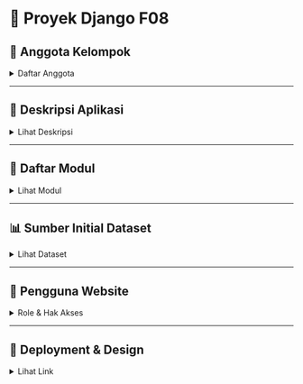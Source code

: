 # 📌 Proyek Django F08

## 👥 Anggota Kelompok
<details>
  <summary>Daftar Anggota</summary>

  - M Naufal Zhafran Rabiul Batara (2406361694)  
  - Fitto Fadhelli Voltanie Ariyana (2406423401)  
  - Yahya Muhandar Fathana (2406415936)  
  - Dion Wisdom Pasaribu (2406414536)  
  - Afifah Widhia Rahayu (2406402662)

</details>

---

## 📖 Deskripsi Aplikasi
<details>
  <summary>Lihat Deskripsi</summary>

Hoppin ditujukan bagi seluruh individu yang memiliki minat terhadap aktivitas olahraga, baik pemula maupun mereka yang telah rutin berolahraga. Platform ini menjadi wadah bagi masyarakat yang ingin tetap aktif, membangun relasi sosial, serta berpartisipasi dalam berbagai kegiatan olahraga di sekitar mereka. Melalui fitur seperti threads interaktif, sistem booking venue, dan Open Party / Find Party, Hoppin mempermudah pengguna untuk berbagi pengalaman, menemukan komunitas dengan minat serupa, serta berpartisipasi dalam event olahraga dengan mudah. Selain itu, Hoppin juga memberikan peluang bagi penyedia fasilitas olahraga, pelatih, dan penyelenggara acara untuk memperluas jangkauan audiensnya secara efisien. Dengan menggabungkan interaksi digital dan aktivitas nyata, Hoppin hadir sebagai platform yang mendukung gaya hidup sehat, aktif, dan terhubung bagi semua kalangan.

### Keunggulan dan Manfaat:
- **Share & Connect:** Bikin threads, diskusi, dan temukan komunitas dengan minat sama.  
- **Booking Mudah:** Temukan dan pesan venue untuk olahraga atau event kapan saja tanpa ribet.  
- **Temukan Teman Olahraga:** Open Party / Find Party memudahkan kamu gabung atau bikin event olahraga.  
- **Kategori Terstruktur:** Semua konten dan event tersusun rapi, cepat menemukan yang kamu butuhkan.  
- **Aktif & Sosial:** Tidak cuma online, tapi mendorong interaksi nyata dan gaya hidup aktif.

</details>

---

## 🧩 Daftar Modul
<details>
  <summary>Lihat Modul</summary>

### 1. Postingan (Threads)
- **Fitur:** Pengguna dapat membuat, membaca, dan berinteraksi dengan postingan berbasis teks, mirip dengan Twitter.  
- **Fungsi:** Diskusi, berbagi informasi, dan interaksi sosial.

### 2. Venue (Booking Venue)
- **Fitur:** Pengguna dapat mencari, melihat detail, dan memesan venue untuk kegiatan olahraga atau acara komunitas.  
- **Fungsi:** Mempermudah pencarian dan reservasi tempat.

### 3. Match (Open Party / Find Party)
- **Fitur:** Pengguna dapat membuat atau bergabung dengan acara olahraga sesuai minat dan lokasi.  
- **Fungsi:** Meningkatkan partisipasi dalam kegiatan olahraga komunitas.

### 4. Pengguna
- **Fitur:** Manajemen akun pengguna, termasuk registrasi, login, profil, dan pengaturan privasi. Pengguna juga dapat mengkustomisasi dan mengedit profile mereka
- **Fungsi:** Personalisasi pengalaman pengguna dan kontrol akses.

### 5. Live Chat
- **Fitur:**  Pengguna dapat mengirim pesan kepada pengguna lain secara real time. 
- **Fungsi:** Mempermudah proses booking atau matching dengan komunikasi.
</details>

---

## 📊 Sumber Initial Dataset
<details>
  <summary>Lihat Dataset</summary>

### 1. Postingan (Threads)
- **Dataset:** Dataset apa 
- **Link:** https://www.kaggle.com/datasets/danielgrijalvas/twitter-threads

### 2. Venue (Booking Venue)
- **Dataset:** Football Stadium
- **Link:** https://www.kaggle.com/datasets/imtkaggleteam/football-stadiums

### note:
untuk fitur" seperti match akan dibuatkan data dummy berdasarkan data venue yang ada.
</details>

---

## 👤 Pengguna Website
<details>
<summary>Role & Hak Akses</summary>

### 1) **User (Pengguna Umum)**
Pengguna inti aplikasi **Hoppin** untuk berinteraksi dan ikut kegiatan olahraga.

**Hak & Fitur:**
- **Threads (Postingan):** buat, edit, hapus *post* sendiri; suka & komentar pada *post* orang lain.
- **Venue Booking:** lihat daftar & detail venue, lakukan *booking*, cek riwayat/status booking di profil.
- **Match (Open/Find Party):** buat *match* terbuka atau gabung *match* yang tersedia.
- **Live Chat:** kirim pesan real-time untuk koordinasi booking/match.
- **Profil:** ubah foto/bio/minat olahraga, lihat statistik aktivitas.

### 2) **Admin**
Penjaga kualitas platform: moderasi konten, kelola data, dan pantau aktivitas.

**Hak & Fitur:**
- **Manajemen Pengguna:** lihat semua pengguna, nonaktifkan/hapus akun pelanggar.
- **Hak User lainnya:** Admin juga memiliki hak yang sama yang dimiliki oleh User.
</details>

---

## 🚀 Deployment & Design
<details>
  <summary>Lihat Link</summary>

- **Link Deployment:** [Klik di sini](https://m-naufal41-sosmed.pbp.cs.ui.ac.id/)  
- **Link Design:** [Klik di sini](https://www.figma.com/design/Osg0CvVAYUswUTmNVduHXK/PBP08?node-id=0-1&t=FcctgViSzMdoNSsh-1)  

</details>
